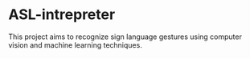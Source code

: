 # ASL-intrepreter
This project aims to recognize sign language gestures using computer vision and machine learning techniques.
